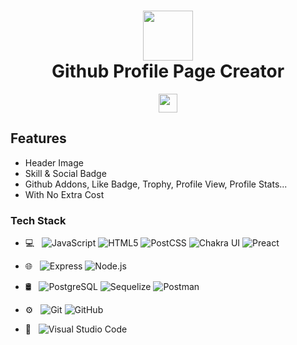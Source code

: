 <div align="center">
  <h1> <img src="favicon.png" width="80px"><br/>Github Profile Page Creator</h1>
</div>
<p align="center">
  <a href="https://www.linkedin.com/in/agustin-cuello/" target="_blank"><img src="https://img.shields.io/badge/linkedin-%230077B5.svg?style=for-the-badge&logo=linkedin&logoColor=white" height="30px"></a>
</p>

## Features
- Header Image
- Skill & Social Badge
- Github Addons, Like Badge, Trophy, Profile View, Profile Stats...
- With No Extra Cost

<h3>Tech Stack</h3>

- 💻 &nbsp;
 ![JavaScript](https://img.shields.io/static/v1?style=for-the-badge&message=JavaScript&color=222222&logo=JavaScript&logoColor=F7DF1E&label=)
![HTML5](https://img.shields.io/static/v1?style=for-the-badge&message=HTML5&color=E34F26&logo=HTML5&logoColor=FFFFFF&label=)
![PostCSS](https://img.shields.io/static/v1?style=for-the-badge&message=PostCSS&color=DD3A0A&logo=PostCSS&logoColor=FFFFFF&label=)
  ![Chakra UI](https://img.shields.io/static/v1?style=for-the-badge&message=Chakra+UI&color=319795&logo=Chakra+UI&logoColor=FFFFFF&label=)
 ![Preact](https://img.shields.io/static/v1?style=for-the-badge&message=Preact&color=673AB8&logo=Preact&logoColor=FFFFFF&label=)

- 🌐 &nbsp;
  ![Express](https://img.shields.io/badge/-Express.js-333333?style=flat&logo=Express)
  ![Node.js](https://img.shields.io/badge/-Node.js-333333?style=flat&logo=node.js)
 
- 🛢 &nbsp;
  ![PostgreSQL](https://img.shields.io/badge/-PostgreSQL-333333?style=flat-square&logo=postgresql)
  ![Sequelize](https://img.shields.io/badge/-Sequelize-333333?style=flat-square&logo=Sequelize)
  ![Postman](https://img.shields.io/badge/-Postman-333333?style=flat&logo=postman-ide&logoColor=2C2255)
- ⚙️ &nbsp;
  ![Git](https://img.shields.io/badge/-Git-333333?style=flat&logo=git)
  ![GitHub](https://img.shields.io/badge/-GitHub-333333?style=flat&logo=github)
- 🔧 &nbsp;
  ![Visual Studio Code](https://img.shields.io/badge/-Visual%20Studio%20Code-333333?style=flat&logo=visual-studio-code&logoColor=007ACC)
  
